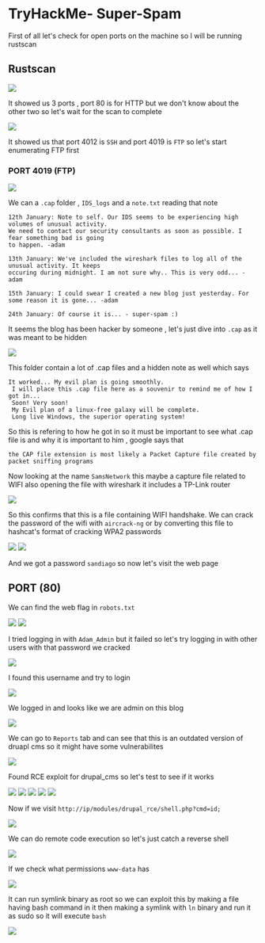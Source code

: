 # TryHackMe- Super-Spam

First of all let's check for open ports on the machine so I will be running rustscan

## Rustscan

<img src="https://imgur.com/BzKBX8m.png"/>

It showed us 3 ports , port 80 is for HTTP but we don't know about the other two so let's wait for the scan to complete

<img src="https://imgur.com/TLiQYED.png"/>

It showed us that port 4012 is `SSH` and port 4019 is `FTP` so let's start enumerating FTP first



### PORT 4019 (FTP) 

<img src="https://imgur.com/99nzC8I.png"/>

We can a `.cap` folder , `IDS_logs` and a `note.txt` reading that note 

```
12th January: Note to self. Our IDS seems to be experiencing high volumes of unusual activity.
We need to contact our security consultants as soon as possible. I fear something bad is going
to happen. -adam

13th January: We've included the wireshark files to log all of the unusual activity. It keeps
occuring during midnight. I am not sure why.. This is very odd... -adam

15th January: I could swear I created a new blog just yesterday. For some reason it is gone... -adam

24th January: Of course it is... - super-spam :)

```

It seems the blog has been hacker by someone , let's just dive into `.cap` as it was meant to be hidden

<img src="https://imgur.com/pg3OnLb.png"/>

This folder contain a lot of .cap files and a hidden note as well which says

```
It worked... My evil plan is going smoothly.
 I will place this .cap file here as a souvenir to remind me of how I got in...
 Soon! Very soon!
 My Evil plan of a linux-free galaxy will be complete.
 Long live Windows, the superior operating system!

```
So this is refering to how he got in so it must be important to see what .cap file is and why it is important to him , google says that 

```
the CAP file extension is most likely a Packet Capture file created by packet sniffing programs
```

Now looking at the name `SamsNetwork` this maybe a capture file related to WIFI also opening the file with wireshark it includes a TP-Link router

<img src="https://imgur.com/d10G7eB.png"/>

So this confirms that this is a file containing WIFI handshake. We can crack the password of the wifi with `aircrack-ng` or by converting this file to hashcat's format of cracking WPA2 passwords

<img src="https://imgur.com/k9a0Nax.png"/>

<img src="https://imgur.com/erIoEUy.png"/>

And we got a password `sandiago` so now let's visit the web page

## PORT (80)

We can find the web flag in `robots.txt`

<img src="https://imgur.com/70zQ5TN.png"/>


<img src="https://imgur.com/XVGdm6q.png"/>


I tried logging in with `Adam_Admin` but it failed so let's try logging in with other users with that password we cracked

<img src="https://imgur.com/5GyNbmr.png"/>

I found this username and try to login

<img src="https://imgur.com/4qSRxFL.png"/>

We logged in and looks like we are admin on this blog

<img src="https://imgur.com/nPy7Nk2.png"/>

We can go to `Reports` tab and can see that this is an outdated version of druapl cms so it might have some vulnerabilites

<img src="https://imgur.com/0ktsP7p.png"/>

Found RCE exploit for drupal_cms so let's test to see if it works

<img src="https://imgur.com/jiSVZ7y.png"/>

<img src="https://imgur.com/38vtxDo.png"/>

<img src="https://imgur.com/awWUqKI.png"/>

<img src="https://imgur.com/BcSAZ24.png"/>

<img src="https://imgur.com/loaD5Rb.png"/>


Now if we visit `http://ip/modules/drupal_rce/shell.php?cmd=id;` 

<img src="https://imgur.com/eNxUYeQ.png"/>

We can do remote code execution so let's just catch a reverse shell 

<img src="https://imgur.com/UDBfFL1.png"/>


If we check what permissions `www-data` has 

<img src="https://imgur.com/huW4QP5.png"/>

It can run symlink binary as root so we can exploit this by making a file having bash command in it then making a symlink with `ln` binary and run it as sudo so it will execute `bash`

<img src="https://imgur.com/gUnFpO8.png"/>